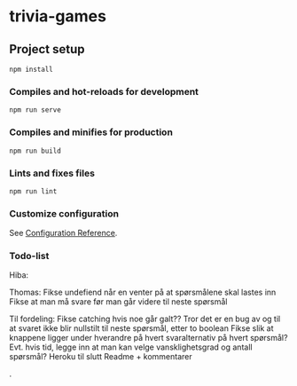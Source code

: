 # trivia-games

## Project setup
```
npm install
```

### Compiles and hot-reloads for development
```
npm run serve
```

### Compiles and minifies for production
```
npm run build
```

### Lints and fixes files
```
npm run lint
```

### Customize configuration
See [Configuration Reference](https://cli.vuejs.org/config/).

### Todo-list
Hiba:


Thomas:
Fikse undefiend når en venter på at spørsmålene skal lastes inn
Fikse at man må svare før man går videre til neste spørsmål




Til fordeling:
Fikse catching hvis noe går galt??
Tror det er en bug av og til at svaret ikke blir nullstilt til neste spørsmål, etter to boolean
Fikse slik at knappene ligger under hverandre på hvert svaralternativ på hvert spørsmål?
Evt. hvis tid, legge inn at man kan velge vansklighetsgrad og antall spørsmål?
Heroku til slutt
Readme + kommentarer


.